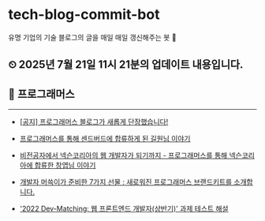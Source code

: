 # tech-blog-commit-bot
유명 기업의 기술 블로그의 글을 매일 매일 갱신해주는 봇 🤖
## ⏲ 2025년 7월 21일 11시 21분의 업데이트 내용입니다.
## 🎃 프로그래머스

---
- [[공지] 프로그래머스 블로그가 새롭게 단장했습니다!](https://prgms.tistory.com/232)

- [프로그래머스를 통해 센드버드에 합류하게 된 길원님 이야기](https://prgms.tistory.com/123)

- [비전공자에서 넥슨코리아의 웹 개발자가 되기까지 - 프로그래머스를 통해 넥슨코리아에 합류한 창엽님 이야기](https://prgms.tistory.com/179)

- [개발자 머쓱이가 준비한 7가지 선물 : 새로워진 프로그래머스 브랜드키트를 소개합니다.](https://prgms.tistory.com/65)

- ['2022 Dev-Matching: 웹 프론트엔드 개발자(상반기)' 과제 테스트 해설](https://prgms.tistory.com/139)

